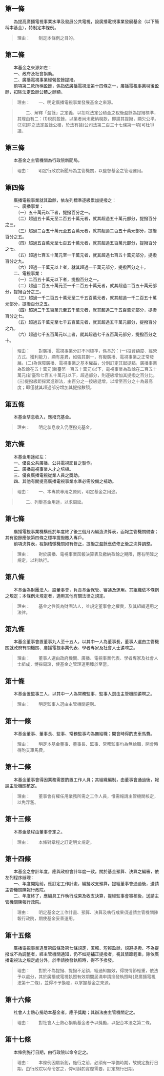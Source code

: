 第一條 
-------
　　為提高廣播電視事業水準及發展公共電視，設廣播電視事業發展基金（以下簡稱本基金），特制定本條例。  
> 理由：　　制定本條例之目的。



第二條 
-------
　　本基金之來源如左：  
　　一、政府及社會捐助。  
　　二、廣播電視事業經營盈餘提撥。  
　　前項第二款所稱盈餘，係指依廣播電視法第十四條之一，廣播電視事業稅後盈餘，扣除法定盈餘公積之餘額。  
> 理由：　　一、明定廣播電視事業發展基金之來源。

> 　　二、解釋「盈餘」之定義，以扣除法定公積金之稅後盈餘為提撥標準，其理由有二：(1)稅前盈餘，以業者尚未繳納稅款，即請其提撥，顯欠公平。(2)扣除之法定盈餘公積，於法有據(公司法第二百三十七條第一項)可杜爭議。



第三條 
-------
　　本基金之主管機關為行政院新聞局。  
> 理由：　　明定行政院新聞局為主管機關，以監督基金之管理運用。



第四條 
-------
　　廣播電視事業就其盈餘，依左列標準逐級累加提撥之：  
　　一、廣播事業：  
　　　（一）五十萬元以下者，提撥百分之一。  
　　　（二）超過五十萬元至二百五十萬元者，就其超過五十萬元部分，提撥百分之三。  
　　　（三）超過二百五十萬元至五百萬元者，就其超過二百五十萬元部分，提撥百分之五。  
　　　（四）超過五百萬元至七百五十萬元者，就其超過五百萬元部分，提撥百分之七。  
　　　（五）超過七百五十萬元至一千萬元者，就其超過七百五十萬元部分，提撥百分之九。  
　　　（六）超過一千萬元以上者，就其超過一千萬元部分，提撥百分之十。  
　　二、電視事業：  
　　　（一）二百五十萬元以下者，提撥百分之一。  
　　　（二）超過二百五十萬元至一千二百五十萬元者，就其超過二百五十萬元部分，提撥百分之三。  
　　　（三）超過一千二百五十萬元至二千五百萬元者，就其超過一千二百五十萬元部分，提撥百分之五。  
　　　（四）超過二千五百萬元至五千萬元者，就其超過二千五百萬元部分，提撥百分之七。  
　　　（五）超過五千萬元至七千五百萬元者，就其超過五千萬元部分，提撥百分之九。  
　　　（六）超過七千五百萬元以上者，就其超過七千五百萬元部分，提撥百分之十。  
> 理由：　　對廣播、電視事業分訂不同標準，係基於：(一)投資額度、經營方式、獲利能力，顯有差異，如強其劃一，有礙廣播、電視事業之正常發展。(二)為保障廣播、電視事業之基本權益，分別訂定其起提點，廣播事業為盈餘在五十萬元(新臺幣一百五十萬元)以下，電視事業為盈餘在二百五十萬元(新臺幣七百五十萬元)以下，超過部分，則逐級增加其提撥之百分比。(三)提撥級距採累進辦法，由百分之一按級遞增，以增至百分之十為最高度；即僅就其超過部分增加其提撥數額。



第五條 
-------
　　本基金孳息收入，應撥充基金。  
> 理由：　　明定孳息收入仍應撥充基金。



第六條 
-------
　　本基金用途如左：  
　　一、優良公共廣播、公共電視節目之製作。  
　　二、廣播電視事業人才之培植。  
　　三、優良廣播電視從業人員之獎助。  
　　四、其他有關提高廣播電視事業水準必需設備之補助。  
> 理由：　　一、本專款專用之原則，明定基金之用途。

> 　　二、列舉基金用途，以求周延。



第七條 
-------
　　廣播電視事業機構應於年度終了後三個月內編造決算表，函報主管機關備查；其有盈餘應依第四條之標準提撥繳入專戶。  
　　前項決算表，稅捐稽徵機關如有修正，提撥之盈餘應依修正後之決算調整。  
> 理由：　　對於廣播、電視事業函報決算表及繳納盈餘之期限，應有明確之規定，以利執行。



第八條 
-------
　　本基金為財團法人，設董事會，負責基金保管、審議及運用。其組織依本條例之規定；本條例未規定者，適用其他有關法律之規定。  
> 理由：　　基金之性質為財團法人，並規定董事會之權責，及其組織適用之法律。



第九條 
-------
　　本基金董事會置董事九人至十五人，以其中一人為董事長，董事人選由主管機關就政府有關機關、廣播電視事業代表、學者專家及社會人士遴聘之。  
> 理由：　　董事人選由政府機關、廣播、電視事業代表、學者專家及社會人士組成，博採周諮，使基金之管理運用臻於至當。



第十條 
-------
　　本基金置監事三人，以其中一人為常務監事，監事人選由主管機關遴聘之。  
> 理由：　　明定監事人選由主管機關遴聘。



第十一條 
---------
　　本基金董事、董事長、監事、常務監事均為無給職；開會時得酌支車馬費。  
> 理由：　　明定本基金董事、董事長、監事、常務監事均為無給職，開會時得酌支車馬費。



第十二條 
---------
　　本基金董事會得因業務需要酌置工作人員；其組織編制，由董事會通過後，報請主管機關核定。  
> 理由：　　董事會有權任用業務所需之工作人員，惟需報請主管機關核定，以免浮濫。



第十三條 
---------
　　本基金章程由董事會定之。  
> 理由：　　本條對章程之訂定明文規定。



第十四條 
---------
　　本基金之會計年度，應與政府會計年度一致。關於基金預算、決算之編審，依左列程序辦理：  
　　一、年度開始前，應訂定工作計畫，編擬收支預算，提經董事會通過後，送請主管機關陳報行政院。  
　　二、年度終了，應編具工作執行成果及收支決算，提經監事會審核後，送請主管機關陳報行政院。  
> 理由：　　明定基金之工作計畫、預算、決算及執行成果須送請主管機關陳報行政院，期使基金妥善運用。



第十五條 
---------
　　廣播電視事業違反第四條及第七條規定，匿報、短報盈餘，規避提撥、不為提撥或不為調整者，經主管機關通知，仍不如期補正提撥者，視其情節輕重，除依廣播電視法之規定處分外，於申請換發執照時，得不予換發。  
> 理由：　　對於不為提撥、提撥不足額，經通知無效，得視情節輕重，依法予以處分，其於廣播或電視執照有效期間屆滿申請換發執照時(見廣播電視法第十二條)，並得不予換發，以掌握基金之來源。



第十六條 
---------
　　社會人士熱心捐助本基金者，應予獎勵；其辦法由主管機關定之。  
> 理由：　　對社會人士熱心捐助基金者予以獎勵，以配合本法之第二條。



第十七條 
---------
　　本條例施行日期，由行政院以命令定之。  
> 理由：　　本條例因屬新創，施行之前，必須有一準備時期，故規定施行日期，由行政院以命令定之，俾可斟酌實際需要，訂定施行日期。
